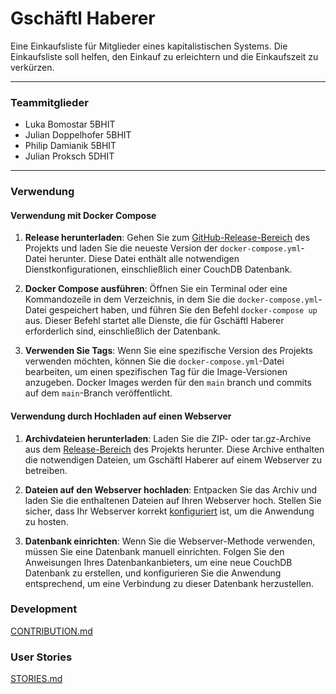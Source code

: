 # Gschäftl Haberer

Eine Einkaufsliste für Mitglieder eines kapitalistischen Systems. Die Einkaufsliste soll helfen, den Einkauf zu erleichtern und die Einkaufszeit zu verkürzen.

---

### **Teammitglieder**

- Luka Bomostar 5BHIT
- Julian Doppelhofer 5BHIT
- Philip Damianik 5BHIT
- Julian Proksch 5DHIT

---

### **Verwendung**

#### Verwendung mit Docker Compose

1. **Release herunterladen**: Gehen Sie zum [GitHub-Release-Bereich](https://github.com/Gschaftlhaberer/gschaeftlhaberer/releases/latest) des Projekts und laden Sie die neueste Version der `docker-compose.yml`-Datei herunter. Diese Datei enthält alle notwendigen Dienstkonfigurationen, einschließlich einer CouchDB Datenbank.

2. **Docker Compose ausführen**: Öffnen Sie ein Terminal oder eine Kommandozeile in dem Verzeichnis, in dem Sie die `docker-compose.yml`-Datei gespeichert haben, und führen Sie den Befehl `docker-compose up` aus. Dieser Befehl startet alle Dienste, die für Gschäftl Haberer erforderlich sind, einschließlich der Datenbank.

3. **Verwenden Sie Tags**: Wenn Sie eine spezifische Version des Projekts verwenden möchten, können Sie die `docker-compose.yml`-Datei bearbeiten, um einen spezifischen Tag für die Image-Versionen anzugeben. Docker Images werden für den `main` branch und commits auf dem `main`-Branch veröffentlicht.

#### Verwendung durch Hochladen auf einen Webserver

1. **Archivdateien herunterladen**: Laden Sie die ZIP- oder tar.gz-Archive aus dem [Release-Bereich](https://github.com/Gschaftlhaberer/gschaeftlhaberer/releases/latest) des Projekts herunter. Diese Archive enthalten die notwendigen Dateien, um Gschäftl Haberer auf einem Webserver zu betreiben.

2. **Dateien auf den Webserver hochladen**: Entpacken Sie das Archiv und laden Sie die enthaltenen Dateien auf Ihren Webserver hoch. Stellen Sie sicher, dass Ihr Webserver korrekt [konfiguriert](https://kit.svelte.dev/docs/adapter-static) ist, um die Anwendung zu hosten.

3. **Datenbank einrichten**: Wenn Sie die Webserver-Methode verwenden, müssen Sie eine Datenbank manuell einrichten. Folgen Sie den Anweisungen Ihres Datenbankanbieters, um eine neue CouchDB Datenbank zu erstellen, und konfigurieren Sie die Anwendung entsprechend, um eine Verbindung zu dieser Datenbank herzustellen.

### Development

[CONTRIBUTION.md](CONTRIBUTION.md)

### User Stories

[STORIES.md](STORIES.md)
